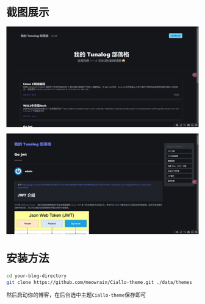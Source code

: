 # 截图展示

![](doc/imgs/1.png)

![](doc/imgs/2.png)


# 安装方法


```bash
cd your-blog-directory
git clone https://github.com/meowrain/Ciallo-theme.git ./data/themes
```

然后启动你的博客，在后台选中主题`Ciallo-theme`保存即可